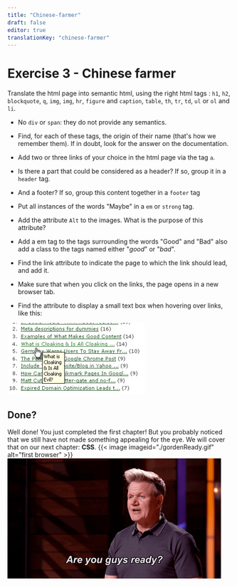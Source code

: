 ```yaml
---
title: "Chinese-farmer"
draft: false
editor: true
translationKey: "chinese-farmer"
---
```


# Exercise 3 - Chinese farmer

Translate the html page into semantic html, using the right html tags : `h1`, `h2`, `blockquote`, `q`, `img`, `img`, `hr`, `figure` and `caption`, `table`, `th`, `tr`, `td`, `ul` or `ol` and `li`.

- No `div` or `span`: they do not provide any semantics.

- Find, for each of these tags, the origin of their name (that's how we remember them). If in doubt, look for the answer on the documentation.

- Add two or three links of your choice in the html page via the tag `a`.

- Is there a part that could be considered as a header? If so, group it in a `header` tag.

- And a footer? If so, group this content together in a `footer` tag

- Put all instances of the words "Maybe" in a `em` or `strong` tag.

- Add the attribute `Alt` to the images. What is the purpose of this attribute?

- Add a em tag to the tags surrounding the words "Good" and "Bad" also add a class to the tags named either "*good*" or "*bad*".

- Find the link attribute to indicate the page to which the link should lead, and add it.

- Make sure that when you click on the links, the page opens in a new browser tab.

- Find the attribute to display a small text box when hovering over links, like this:



![](altatr.jpeg)


## Done?

Well done! You just completed the first chapter! But you probably noticed that we still have not made something appealing for the eye.
We will cover that on our next chapter: **CSS**.
{{< image imageid="./gordenReady.gif" alt="first browser" >}}
![](./gordenReady.gif)
